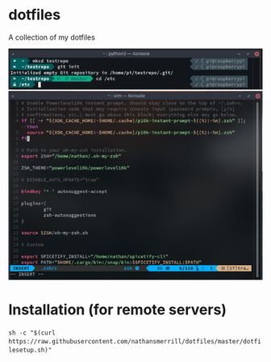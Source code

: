 # dotfiles
A collection of my dotfiles

![Shell](assets/shell.png)
![Vim](assets/vim.png)

# Installation (for remote servers)
`sh -c "$(curl https://raw.githubusercontent.com/nathansmerrill/dotfiles/master/dotfilesetup.sh)"`
